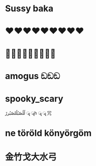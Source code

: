 # Sussy baka
# ❤️️❤️️❤️️❤️️❤️️❤️️❤️️❤️️❤️️
# 👨‍👨‍👦👨‍👨‍👦👨‍👨‍👦
# amogus ඞඞඞ
# spooky_scary
لُلُصّبُلُلصّبُررً ॣ ॣh ॣ ॣ 冗
# ne töröld könyörgöm
# 金竹戈大水弓
